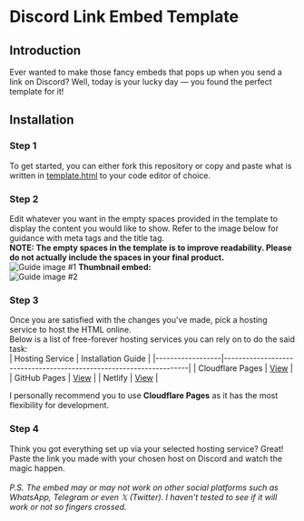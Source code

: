 # Discord Link Embed Template
## Introduction
Ever wanted to make those fancy embeds that pops up when you send a link on Discord? Well, today is your lucky day — you found the perfect template for it!
## Installation
### Step 1
To get started, you can either fork this repository or copy and paste what is written in [template.html](https://github.com/KnightTheFluff/discord-link-embed/blob/main/template.html) to your code editor of choice.
### Step 2
Edit whatever you want in the empty spaces provided in the template to display the content you would like to show. Refer to the image below for guidance with meta tags and the title tag.<br>
**NOTE: The empty spaces in the template is to improve readability. Please do not actually include the spaces in your final product.**<br>
![Guide image #1](https://github.com/KnightTheFluff/discord-link-embed/blob/main/guide-images/guide.png "Tag navigation.")
**Thumbnail embed:**<br>
![Guide image #2](https://github.com/KnightTheFluff/discord-link-embed/blob/main/guide-images/guide2.png "Thumbnail version.")
### Step 3
Once you are satisfied with the changes you've made, pick a hosting service to host the HTML online.<br>
Below is a list of free-forever hosting services you can rely on to do the said task:<br>
| Hosting Service  | Installation Guide                                                 |
|------------------|--------------------------------------------------------------------|
| Cloudflare Pages | [View](https://developers.cloudflare.com/pages/get-started/guide/) |
| GitHub Pages     | [View](https://docs.github.com/en/pages/quickstart)                |
| Netlify          | [View](https://docs.netlify.com/get-started/)                      |

I personally recommend you to use **Cloudflare Pages** as it has the most flexibility for development.
### Step 4
Think you got everything set up via your selected hosting service? Great! Paste the link you made with your chosen host on Discord and watch the magic happen.<br><br>
*P.S. The embed may or may not work on other social platforms such as WhatsApp, Telegram or even 𝕏 (Twitter). I haven't tested to see if it will work or not so fingers crossed.*
